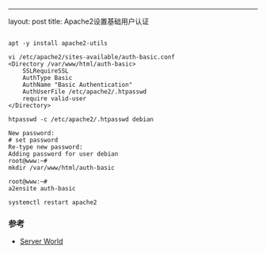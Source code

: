 ---
layout: post
title: Apache2设置基础用户认证



``` shell

apt -y install apache2-utils

vi /etc/apache2/sites-available/auth-basic.conf
<Directory /var/www/html/auth-basic>
    SSLRequireSSL
    AuthType Basic
    AuthName "Basic Authentication"
    AuthUserFile /etc/apache2/.htpasswd
    require valid-user
</Directory> 

htpasswd -c /etc/apache2/.htpasswd debian

New password:     
# set password
Re-type new password:
Adding password for user debian
root@www:~# 
mkdir /var/www/html/auth-basic

root@www:~# 
a2ensite auth-basic

systemctl restart apache2
```

### 参考

- [Server World](https://www.server-world.info/en/note?os=Debian_11&p=httpd&f=8)